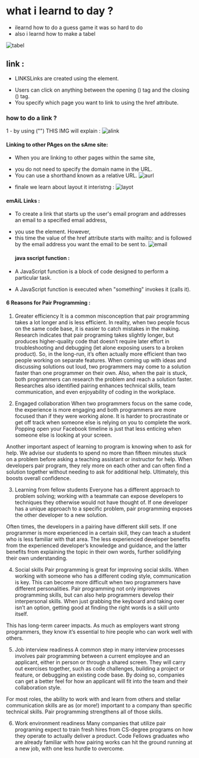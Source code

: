 # what i learnd to day ?
 * ilearnd how to do a guess game it was so hard to do
  * also i learnd how to make a tabel 
 
 ![tabel](https://www.dummies.com/wp-content/uploads/280307.image0.jpg)

 ## link :
 
 * LINKSLinks are created using the <a> element.
  - Users can click on anything between the opening (<a>) tag and the closing (</a>) tag. 
  - You specify which page you want to link to using the href attribute.
 ### how to do a link ?
   1 - by using ("<a>") THIS IMG will explain :
 ![alink](https://www.guru99.com/images/image002.png)
  #### Linking to other PAges on the sAme site:
 * When you are linking to other pages within the same site,
 - you do not need to specify the domain name in the URL.  
 - You can use a shorthand known as a relative URL.
 ![aurl](https://images.slideplayer.com/12/3426815/slides/slide_8.jpg)
  
 * finale we learn about layout it interistng :
 ![layot](https://media.geeksforgeeks.org/wp-content/uploads/website_layout-300x268.png)
 #### emAiL Links :
 * To create a link that starts up the user's email program and addresses an email to a specified email address,
  - you use the <a>element. However,
 - this time the value of the href attribute starts with mailto: and is followed by the email address you want the email to be sent to.
 ![email](https://www.wikihow.com/images/thumb/3/34/Create-an-Email-Link-in-HTML-Step-5.jpg/v4-460px-Create-an-Email-Link-in-HTML-Step-5.jpg.webp)
     #### java sscript function :
  * A JavaScript function is a block of code designed to perform a particular task.
 - A JavaScript function is executed when "something" invokes it (calls it).
 #### 6 Reasons for Pair Programming :
1. Greater efficiency
It is a common misconception that pair programming takes a lot longer and is less efficient. In reality, when two people focus on the same code base, it is easier to catch mistakes in the making. Research indicates that pair programing takes slightly longer, but produces higher-quality code that doesn’t require later effort in troubleshooting and debugging (let alone exposing users to a broken product). So, in the long-run, it’s often actually more efficient than two people working on separate features. When coming up with ideas and discussing solutions out loud, two programmers may come to a solution faster than one programmer on their own. Also, when the pair is stuck, both programmers can research the problem and reach a solution faster. Researches also identified pairing enhances technical skills, team communication, and even enjoyability of coding in the workplace.

2. Engaged collaboration
When two programmers focus on the same code, the experience is more engaging and both programmers are more focused than if they were working alone. It is harder to procrastinate or get off track when someone else is relying on you to complete the work. Popping open your Facebook timeline is just that less enticing when someone else is looking at your screen.

Another important aspect of learning to program is knowing when to ask for help. We advise our students to spend no more than fifteen minutes stuck on a problem before asking a teaching assistant or instructor for help. When developers pair program, they rely more on each other and can often find a solution together without needing to ask for additional help. Ultimately, this boosts overall confidence.

3. Learning from fellow students
Everyone has a different approach to problem solving; working with a teammate can expose developers to techniques they otherwise would not have thought of. If one developer has a unique approach to a specific problem, pair programming exposes the other developer to a new solution.

Often times, the developers in a pairing have different skill sets. If one programmer is more experienced in a certain skill, they can teach a student who is less familiar with that area. The less experienced developer benefits from the experienced developer’s knowledge and guidance, and the latter benefits from explaining the topic in their own words, further solidifying their own understanding.

4. Social skills
Pair programming is great for improving social skills. When working with someone who has a different coding style, communication is key. This can become more difficult when two programmers have different personalities. Pair programming not only improves programming skills, but can also help programmers develop their interpersonal skills. When just grabbing the keyboard and taking over isn’t an option, getting good at finding the right words is a skill unto itself.

This has long-term career impacts. As much as employers want strong programmers, they know it’s essential to hire people who can work well with others.

5. Job interview readiness
A common step in many interview processes involves pair programming between a current employee and an applicant, either in person or through a shared screen. They will carry out exercises together, such as code challenges, building a project or feature, or debugging an existing code base. By doing so, companies can get a better feel for how an applicant will fit into the team and their collaboration style.

For most roles, the ability to work with and learn from others and stellar communication skills are as (or more!) important to a company than specific technical skills. Pair programming strengthens all of those skills.

6. Work environment readiness
Many companies that utilize pair programing expect to train fresh hires from CS-degree programs on how they operate to actually deliver a product. Code Fellows graduates who are already familiar with how pairing works can hit the ground running at a new job, with one less hurdle to overcome.
